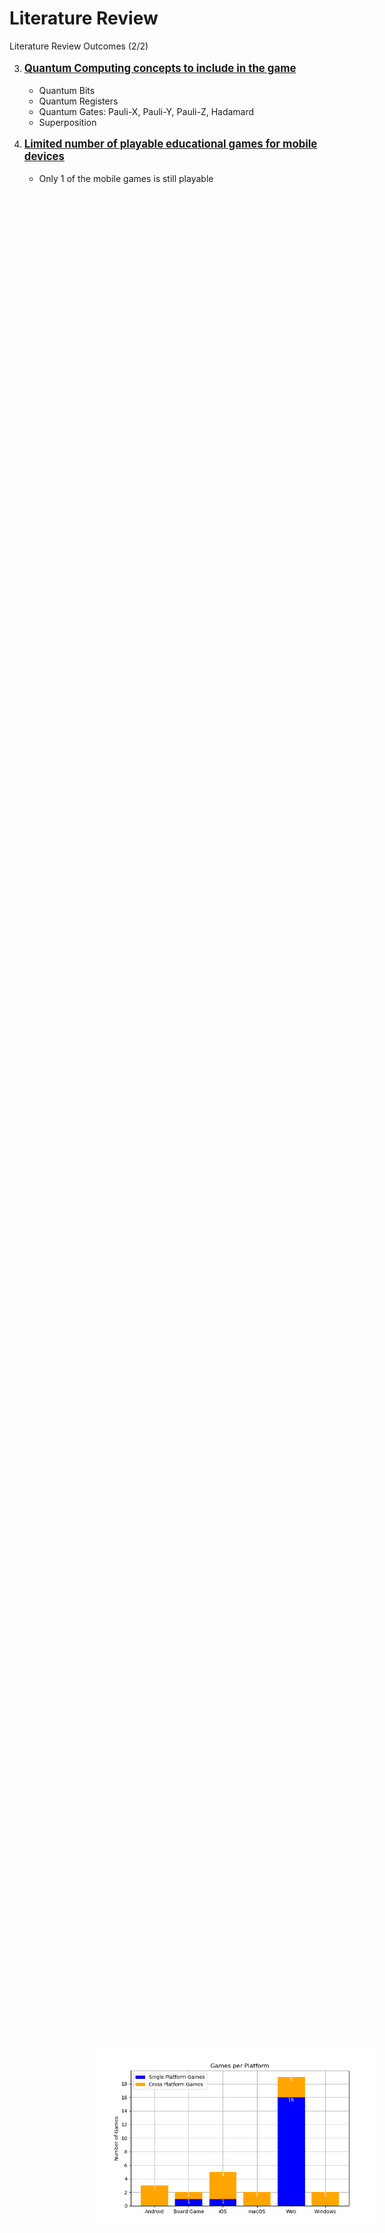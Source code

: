 # Literature Review

<p class='slide-subtitle'>Literature Review Outcomes (2/2)</p>

<div class='section-wrapper'>
  <ol class='ol-flex' start=3>
    <li><p>Quantum Computing concepts to include in the game</p>
      <ul>
        <li v-click='+1'>Quantum Bits</li>
        <li v-click='+1'>Quantum Registers</li>
        <li v-click='+2'>Quantum Gates: Pauli-X, Pauli-Y, Pauli-Z, Hadamard</li>
        <li v-click='+2'>Superposition</li>
      </ul>
    </li>
    <li v-click='+3'><p>Limited number of playable educational games for mobile devices</p>
      <ul>
        <li>Only 1 of the mobile games is still playable</li>
      </ul>
    </li>
  </ol>
</div>

<div v-click='+3' class='img-wrapper grey-shadow rounded-md'>
  <img src='../../assets/games_per_platform.png' class='rounded-md'/>
</div>

<style>
  ol > li > p {
    font-weight: bold;
    font-size: larger;
    text-decoration: underline;
  }

  .img-wrapper {
    width: max-content;
    position: absolute;
    right: 15%;
    bottom: 9%;
  }

  img {
    width: 450px;
  }
</style>